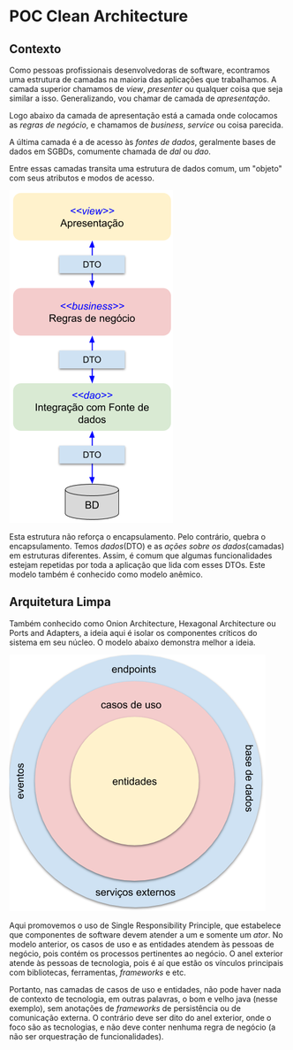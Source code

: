# POC Clean Architecture 

## Contexto

Como pessoas profissionais desenvolvedoras de software, econtramos uma estrutura de camadas na maioria das aplicações que trabalhamos. 
A camada superior chamamos de _view_, _presenter_ ou qualquer coisa que seja similar a isso. Generalizando, vou chamar de camada de _apresentação_.

Logo abaixo da camada de apresentação está a camada onde colocamos as _regras de negócio_, e chamamos de _business_, _service_ ou coisa parecida. 

A última camada é a de acesso às _fontes de dados_, geralmente bases de dados em SGBDs, comumente chamada de _dal_ ou _dao_. 

Entre essas camadas transita uma estrutura de dados comum, um "objeto" com seus atributos e modos de acesso. 

![Arquitetura de camadas](imagens/camadas.png)

Esta estrutura não reforça o encapsulamento. Pelo contrário, quebra o encapsulamento. Temos _dados_(DTO) e as _ações sobre os dados_(camadas) em estruturas diferentes.
Assim, é comum que algumas funcionalidades estejam repetidas por toda a aplicação que lida com esses DTOs. Este modelo também é conhecido como modelo anêmico.

## Arquitetura Limpa

Também conhecido como Onion Architecture, Hexagonal Architecture ou Ports and Adapters, a ideia aqui é isolar os componentes 
críticos do sistema em seu núcleo. O modelo abaixo demonstra melhor a ideia. 

![Arquitetura Limpa](imagens/arquitetura_limpa.png)

Aqui promovemos o uso de Single Responsibility Principle, que estabelece que componentes de software devem atender a um e somente um _ator_. 
No modelo anterior, os casos de uso e as entidades atendem às pessoas de negócio, pois contém os processos pertinentes ao negócio. O anel exterior
atende às pessoas de tecnologia, pois é aí que estão os vínculos principais com bibliotecas, ferramentas, _frameworks_ e etc.

Portanto, nas camadas de casos de uso e entidades, não pode haver nada de contexto de tecnologia, em outras palavras, o bom e velho java (nesse exemplo), 
sem anotações de _frameworks_ de persistência ou de comunicação externa. O contrário deve ser dito do anel exterior, onde o foco são as tecnologias, e 
não deve conter nenhuma regra de negócio (a não ser orquestração de funcionalidades). 

  